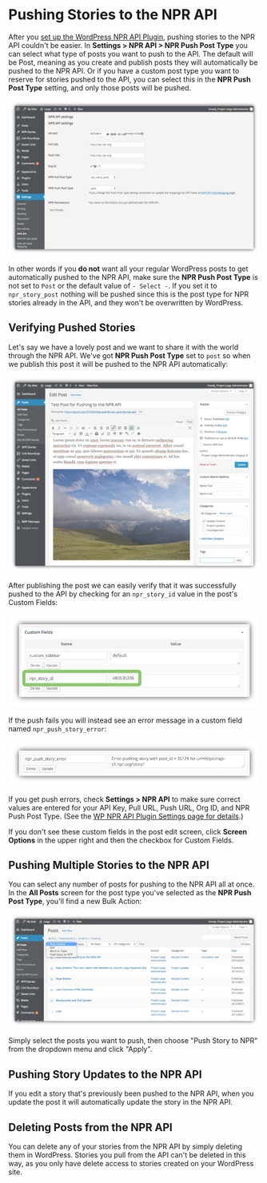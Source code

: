 # Pushing Stories to the NPR API

After you [set up the WordPress NPR API Plugin](settings.md), pushing stories to the NPR API couldn't be easier. In **Settings > NPR API > NPR Push Post Type** you can select what type of posts you want to push to the API. The default will be Post, meaning as you create and publish posts they will automatically be pushed to the NPR API. Or if you have a custom post type you want to reserve for stories pushed to the API, you can select this in the **NPR Push Post Type** setting, and only those posts will be pushed. 

![NPR API plugin settings page](/assets/npr-api-wp-plugin-settings.png)

In other words if you **do not** want all your regular WordPress posts to get automatically pushed to the NPR API, make sure the **NPR Push Post Type** is not set to `Post` or the default value of `- Select -`. If you set it to `npr_story_post` nothing will be pushed since this is the post type for NPR stories already in the API, and they won't be overwritten by WordPress. 

## Verifying Pushed Stories

Let's say we have a lovely post and we want to share it with the world through the NPR API. We've got **NPR Push Post Type** set to `post` so when we publish this post it will be pushed to the NPR API automatically:

![NPR API plugin settings page](/assets/test-post-for-npr-api.png)

After publishing the post we can easily verify that it was successfully pushed to the API by checking for an `npr_story_id` value in the post's Custom Fields:

![Custom Fields in a post showing an NPR story iD](/assets/post-custom-fields-api.png)

If the push fails you will instead see an error message in a custom field named `npr_push_story_error`:

![NPR API push error message](/assets/npr-api-push-error.png)

If you get push errors, check **Settings > NPR API** to make sure correct values are entered for your API Key, Pull URL, Push URL, Org ID, and NPR Push Post Type. (See the [WP NPR API Plugin Settings page for details](settings.md).)

If you don't see these custom fields in the post edit screen, click **Screen Options** in the upper right and then the checkbox for Custom Fields.

## Pushing Multiple Stories to the NPR API

You can select any number of posts for pushing to the NPR API all at once. In the **All Posts** screen for the post type you've selected as the **NPR Push Post Type**, you'll find a new Bulk Action:

![NPR API push bulk action menu item](/assets/bulk-action-push-to-npr.png)

Simply select the posts you want to push, then choose "Push Story to NPR" from the dropdown menu and click "Apply".

## Pushing Story Updates to the NPR API

If you edit a story that's previously been pushed to the NPR API, when you update the post it will automatically update the story in the NPR API.

## Deleting Posts from the NPR API

You can delete any of your stories from the NPR API by simply deleting them in WordPress. Stories you pull from the API can't be deleted in this way, as you only have delete access to stories created on your WordPress site.